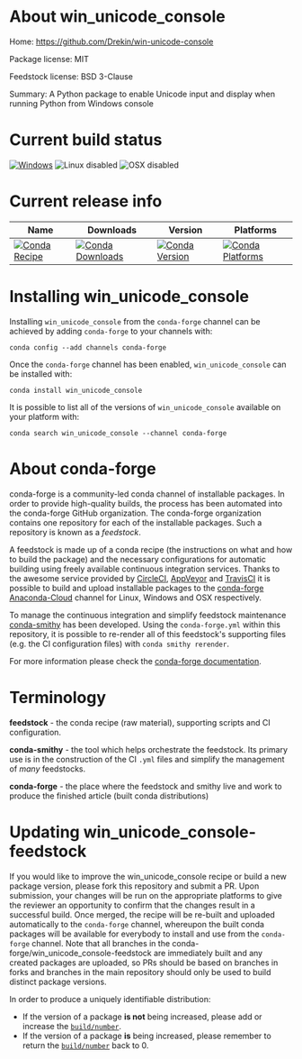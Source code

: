 About win_unicode_console
=========================

Home: https://github.com/Drekin/win-unicode-console

Package license: MIT

Feedstock license: BSD 3-Clause

Summary: A Python package to enable Unicode input and display when running Python from Windows console



Current build status
====================

[![Windows](https://img.shields.io/appveyor/ci/conda-forge/win_unicode_console-feedstock/master.svg?label=Windows)](https://ci.appveyor.com/project/conda-forge/win-unicode-console-feedstock/branch/master)
![Linux disabled](https://img.shields.io/badge/linux-disabled-lightgrey.svg)
![OSX disabled](https://img.shields.io/badge/OSX-disabled-lightgrey.svg)

Current release info
====================

| Name | Downloads | Version | Platforms |
| --- | --- | --- | --- |
| [![Conda Recipe](https://img.shields.io/badge/recipe-win_unicode_console-green.svg)](https://anaconda.org/conda-forge/win_unicode_console) | [![Conda Downloads](https://img.shields.io/conda/dn/conda-forge/win_unicode_console.svg)](https://anaconda.org/conda-forge/win_unicode_console) | [![Conda Version](https://img.shields.io/conda/vn/conda-forge/win_unicode_console.svg)](https://anaconda.org/conda-forge/win_unicode_console) | [![Conda Platforms](https://img.shields.io/conda/pn/conda-forge/win_unicode_console.svg)](https://anaconda.org/conda-forge/win_unicode_console) |

Installing win_unicode_console
==============================

Installing `win_unicode_console` from the `conda-forge` channel can be achieved by adding `conda-forge` to your channels with:

```
conda config --add channels conda-forge
```

Once the `conda-forge` channel has been enabled, `win_unicode_console` can be installed with:

```
conda install win_unicode_console
```

It is possible to list all of the versions of `win_unicode_console` available on your platform with:

```
conda search win_unicode_console --channel conda-forge
```


About conda-forge
=================

conda-forge is a community-led conda channel of installable packages.
In order to provide high-quality builds, the process has been automated into the
conda-forge GitHub organization. The conda-forge organization contains one repository
for each of the installable packages. Such a repository is known as a *feedstock*.

A feedstock is made up of a conda recipe (the instructions on what and how to build
the package) and the necessary configurations for automatic building using freely
available continuous integration services. Thanks to the awesome service provided by
[CircleCI](https://circleci.com/), [AppVeyor](https://www.appveyor.com/)
and [TravisCI](https://travis-ci.org/) it is possible to build and upload installable
packages to the [conda-forge](https://anaconda.org/conda-forge)
[Anaconda-Cloud](https://anaconda.org/) channel for Linux, Windows and OSX respectively.

To manage the continuous integration and simplify feedstock maintenance
[conda-smithy](https://github.com/conda-forge/conda-smithy) has been developed.
Using the ``conda-forge.yml`` within this repository, it is possible to re-render all of
this feedstock's supporting files (e.g. the CI configuration files) with ``conda smithy rerender``.

For more information please check the [conda-forge documentation](https://conda-forge.org/docs/).

Terminology
===========

**feedstock** - the conda recipe (raw material), supporting scripts and CI configuration.

**conda-smithy** - the tool which helps orchestrate the feedstock.
                   Its primary use is in the construction of the CI ``.yml`` files
                   and simplify the management of *many* feedstocks.

**conda-forge** - the place where the feedstock and smithy live and work to
                  produce the finished article (built conda distributions)


Updating win_unicode_console-feedstock
======================================

If you would like to improve the win_unicode_console recipe or build a new
package version, please fork this repository and submit a PR. Upon submission,
your changes will be run on the appropriate platforms to give the reviewer an
opportunity to confirm that the changes result in a successful build. Once
merged, the recipe will be re-built and uploaded automatically to the
`conda-forge` channel, whereupon the built conda packages will be available for
everybody to install and use from the `conda-forge` channel.
Note that all branches in the conda-forge/win_unicode_console-feedstock are
immediately built and any created packages are uploaded, so PRs should be based
on branches in forks and branches in the main repository should only be used to
build distinct package versions.

In order to produce a uniquely identifiable distribution:
 * If the version of a package **is not** being increased, please add or increase
   the [``build/number``](https://conda.io/docs/user-guide/tasks/build-packages/define-metadata.html#build-number-and-string).
 * If the version of a package **is** being increased, please remember to return
   the [``build/number``](https://conda.io/docs/user-guide/tasks/build-packages/define-metadata.html#build-number-and-string)
   back to 0.
